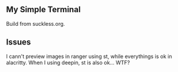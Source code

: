 ## My Simple Terminal

Build from suckless.org.

## Issues
I cann't preview images in ranger using st, while everythings is ok in alacritty.
When I using deepin, st is also ok... WTF?
